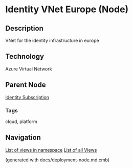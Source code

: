 # Identity VNet Europe (Node)
## Description
VNet for the identity infrastructure in europe

## Technology
Azure Virtual Network

## Parent Node
[Identity Subscription](../../../mybank/it-management/azure/identity-subscription.md)

### Tags
cloud, platform


## Navigation
[List of views in namespace](./views-in-namespace.md)
[List of all Views](../../../views.md)

(generated with docs/deployment-node.md.cmb)
